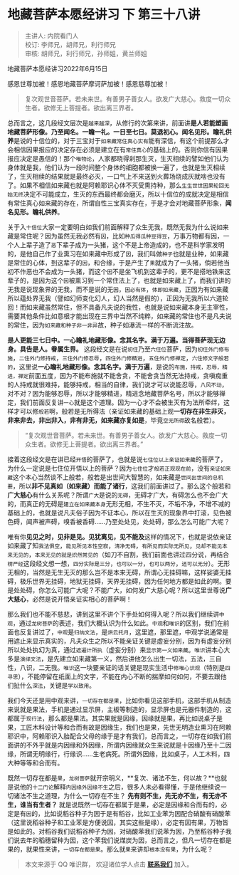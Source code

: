 # 地藏菩萨本愿经讲习 下 第三十八讲

> 主讲人: 内院看门人 <br />
> 校订: 李师兄，胡师兄，利行师兄 <br />
> 审核: 胡师兄，利行师兄，孙师姐，黄兰师姐 <br />

地藏菩萨本愿经讲习2022年6月15日

感恩世尊加被！感恩地藏菩萨摩诃萨加被！感恩慈尊加被！

> 复次观世音菩萨。若未来世。有善男子善女人。欲发广大慈心。救度一切众生者。欲修无上菩提者。欲出离三界者。

总而言之，这几段经文层次是`越来越深`，从修行的次第来讲，前面讲**是人若能塑画地藏菩萨形像。乃至闻名。一瞻一礼。一日至七日。莫退初心。闻名见形。瞻礼供养**是说的十信位的，对于三宝对于`如来藏常住真心实有`能有深信，有这个前提那么才会相信因果报应的决定存在必须是建立在有`常住真心`的基础上的。否则你信有因果报应决定是愚信的！那个`唯物论`，人家都晓得刹那生灭，生灭相续的譬如他们认为身体就是我，他们认为一段时间整个身体的细胞都被换一遍了，也就是生灭相续了，生灭相续的结果就是最终必灭，一口气上不来送到火葬场烧成灰就啥也没有了。如果不相信如来藏也就是阿赖耶识心体不灭受熏持种，那么`生生世世因果轮回无始无终`决定不可能成立，生灭的东西最终都会磨灭，所以十信位的成就决定是相信有常住真心如来藏的存在，所谓自性三宝真实存在，于是才会对地藏菩萨形象，**闻名见形。瞻礼供养**。

关于入`十信位`大家一定要明白如我们前面解释了众生无我，既然无我为什么说如来藏是常住呢？因为虽然无我必然有`因`，比如`种瓜得瓜种豆得豆`，万事万物都有因，一个人上辈子造了`恶`下辈子成为一头猪，这个不是上帝造成的，也不是科学家发明的，是他自己作了业熏习在如来藏中形成了`因`，我们叫做`种子`也就是业种，如来藏是常住的心体，到这辈子的`因`，和合缘，于是产生了`果`就成为了一头猪，倘若他当初不作恶也不会成为一头猪，而这个`因`不是坐飞机到这辈子的，更不是搭地铁来这辈子的，是因为这个`因`被熏习到一个常住法上了，也就是如来藏上了，而我们讲的无我是说现象界的无我，而不是说的无`因`，`因必有体`，`体即如来藏`，正因为有如来藏所以蕴处界无我（譬如幻师变化幻人，幻人当然是假的），正因为无我所以六道轮回！而如来藏虽然常住，但不具备凡夫说的我性，也就是说如来藏本身无主宰性，需要其他条件比如意根才能出现在三界中当然不纯粹，如来藏的常住也不是凡夫说的常住，因为`如来藏和种子非一非异`故，种子如瀑流一样的不断流注故。

**是人更能三七日中。一心瞻礼地藏形像。念其名字。满于万遍。当得菩萨现无边身。具告是人。眷属生界。** 这段经文是在说`初住`乃至`六住位`菩萨，因为`初住外门修布施`，`二住外门修持戒`，`三住外门修忍辱`，`四住外门修精进`，`五住外门修禅定`，`六住修文字般若的`，这里说**一心瞻礼地藏形像。念其名字。满于万遍**，是说的`布施，持戒，忍辱，精进，禅定`前面五度，因为不能布施就不能舍贪，不能舍贪当然无法持戒，贪嗔痴重的人持戒就很难持，能够持戒，相当的自律，我们说才可以说能忍辱，`八风不动`，对不对？因为能够忍辱，所以才能够精进，精进念地藏菩萨名号，所以才能够禅定，我们前面反复讲`一心`就是这个道理。因为一心才不会被生灭有为法所牵绊，这样才可以修`般若`啊，般若是无所得法（亲证如来藏的基础上观**一切存在非生非灭，非来非去，非出非入，非有非无，如来藏亦复如是**，毕竟`空无所得`故名般若）。

> “复次观世音菩萨。若未来世。有善男子善女人。欲发广大慈心。救度一切众生者。欲修无上菩提者。欲出离三界者。”

接着这段经文是在讲已经`开悟`的菩萨了，也就是说`七住位以上亲证如来藏`的菩萨了，为什么一定说是七住位开悟以上的菩萨？因为`七住位`才`般若正观现在前`，没有`亲证如来藏`这个本心当然谈不上般若，般若是出世间大智慧的，如来藏是`世间出世间的总机要`，所以**非不见真如（如来藏）而能了诸行**，这我们前面讲过了。那么这个般若和**广大慈心**有什么关系呢？所谓`广大`是说的`无碍`，无碍才广大，有碍怎么也不会广大的，而真正的无碍是`建立在如来藏本身`无形无相，不生不灭，不垢不净，不增不减的基础上的，也就是说凡夫俗子因为不证本心，所以在生灭的现象界中打滚，见色被色碍，闻声被声碍，嗅香被香碍……乃至处处见，处处碍，那么怎么可能广大呢？

唯有你**见见之时，见非是见。见犹离见，见不能及**这样的情况下，也就是说依亲证如来藏了知`我法俱空`，`能见所见本性空寂`，`清净无碍`，`有所见而实际无所见`，`见却不能见本来无见的`，`本来无见的就是炽然常见的`（如刀不自割，我们前面也讲过四分说，再结合`楞严经`这段经文想一想，`四分实际是三分`，`也可以一分`，`也可以两分`，`还可以无分`）。无形无相的，当然是无生无灭的那么岂不是本来无碍，所谓心无挂碍嘛，这样娑婆无挂碍，极乐世界无挂碍，地狱无挂碍，天界无挂碍，因为任何地方都是如此的啊。要是处处碍，你怎么可能广大呢？不能广大，如何发广大慈心呢？所以这里世尊说**广大慈心**，必然是说开悟亲证实相心的菩萨啊！

那么我们也不能不慈悲，讲到这里不讲个下手处如何得入呢？所以我们继续讲`中观`，通过`龙树菩萨`的表述，我们大概认识为什么如此。`中观`和`唯识`的区别，我们在前面也反复讲过了，`中观`是`归纳文法`，是`烘云托月`，这里遮，那里遮，中观学说通常是用遮止来显示真实的，凡夫众生之所以不能亲证关键是虚妄分别，因为有虚妄分别所以处处执幻为真，通过`遮遍计所执`（虚妄分别）来`显示第一义如来藏`。`唯识`讲本心大多是`演绎文法`，是先建立如来藏第一义，然后讲他怎么出生一切法，五法，三自性，八识，二无我。`唯识`这一块要亲证的话关键是现实生活中`修唯心识观`（特别是`四寻思`），不能停留在纸面上的文字，不能在内心不断的揣摩如何如何，不要去跟他们扯什么`深法`，关键是`学以致用`。

我们今天还是用中观来讲，`一切存在都是果`，比如你看见这部手机，这部手机从制造来说就是果法，手机是通过显示屏，主板等制造的，显示屏也是元器件制造的，这都属于`现行法`，那么都是果法。其实果就是因缘，因缘就是果，再比如说桌子是果，工匠木料设计等和合而有故是因缘生，我们也是果，先世无明造业熏习在阿赖耶识中，阿赖耶识入胎配合父母的缘于是才有我们，总而言之，一切存在如我们前面讲的不外乎就是内因缘和外因缘，所谓内因缘就众生来说就是十因缘乃至十二因缘，所谓无明缘行，行缘识……生老病死。所谓外因缘，比如桌子，人工木料，四大种等等和合而有。

既然一切存在都是`果`，`龙树菩萨`就开宗明义，**复次、诸法不生，何以故？**也就是说他的`十二门论`解释`内因缘外因缘不生`之后，很多人未必看得懂，于是他继续说一切诸法不生之道理，为什么一切存在不生？ **先有则不生，先无亦不生，有无亦不生，谁当有生者？** 就是说既然一切存在都属于是果，必定是因缘和合而有的，必定是有`因`的，比如说稻谷种子为因于是有稻谷，比如工业苯为因配合硝酸有硝酸苯（这里说稻谷种子和工业苯是方便说因，其实这些是缘），必定有因有果，万物皆是如此的。对稻谷我们说稻谷种子为因，对硝酸苯我们说苯为因，乃至稻谷种子我们说去年的稻穗留种为因，这个苯我们说煤炭为因，总而言之，但凡一切存在都是果的，就果性来讲，`一切存在都是果`。那么就`果`来讲却`根本没有果`，为什么呢？

> 本文来源于 QQ 唯识群， 欢迎诸位学人点击 **[联系我们](https://mp.weixin.qq.com/s/lZCfWjmLjgNR165Tx4_bCQ)** 加入。
